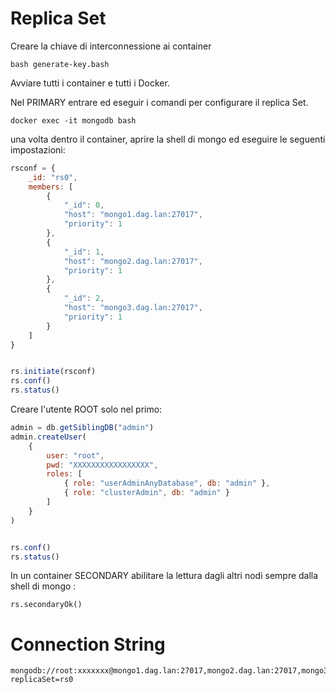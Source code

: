 # Replica Set

Creare la chiave di interconnessione ai container
```
bash generate-key.bash
```

Avviare tutti i container e tutti i Docker.

Nel PRIMARY entrare ed eseguir i comandi per configurare il replica Set.

```
docker exec -it mongodb bash
```

una volta dentro il container,  aprire la shell di mongo ed eseguire le seguenti impostazioni:

```javascript
rsconf = {
    _id: "rs0",
    members: [
        {
            "_id": 0,
            "host": "mongo1.dag.lan:27017",
            "priority": 1
        },
        {
            "_id": 1,
            "host": "mongo2.dag.lan:27017",
            "priority": 1
        },
        {
            "_id": 2,
            "host": "mongo3.dag.lan:27017",
            "priority": 1
        }
    ]
}


rs.initiate(rsconf)
rs.conf()
rs.status()
```

Creare l'utente ROOT solo nel primo:

```javascript
admin = db.getSiblingDB("admin")
admin.createUser(
    {
        user: "root",
        pwd: "XXXXXXXXXXXXXXXXX",
        roles: [
            { role: "userAdminAnyDatabase", db: "admin" },
            { role: "clusterAdmin", db: "admin" }
        ]
    }
)


rs.conf()
rs.status()
```

In un container SECONDARY abilitare la lettura dagli altri nodi sempre dalla shell di mongo :

```
rs.secondaryOk() 
```

# Connection String

```
mongodb://root:xxxxxxx@mongo1.dag.lan:27017,mongo2.dag.lan:27017,mongo3.dag.lan:27017/?replicaSet=rs0
```
